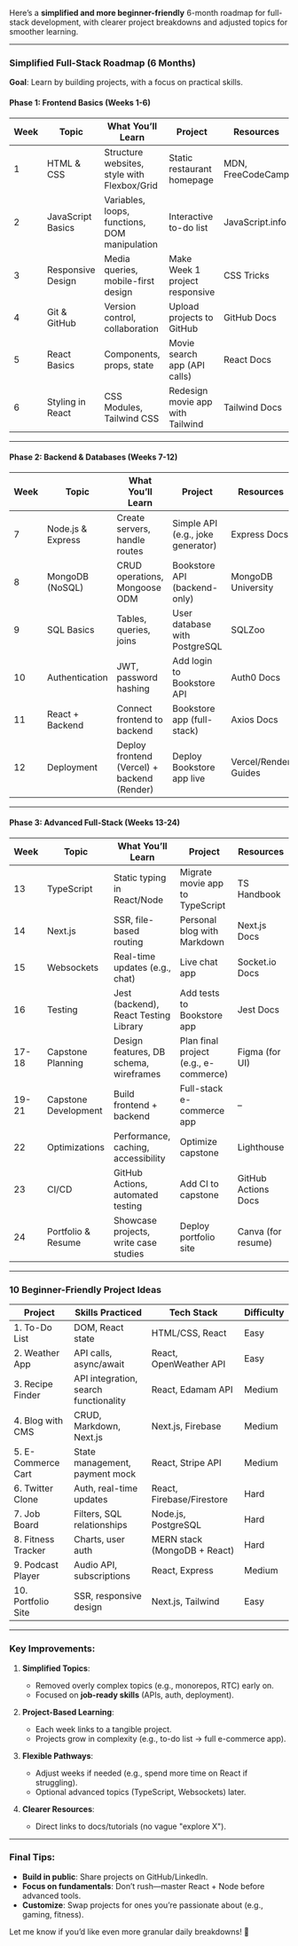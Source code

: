 Here’s a **simplified and more beginner-friendly** 6-month roadmap for full-stack development, with clearer project breakdowns and adjusted topics for smoother learning.  

---

### **Simplified Full-Stack Roadmap (6 Months)**  
**Goal**: Learn by building projects, with a focus on practical skills.  

#### **Phase 1: Frontend Basics (Weeks 1-6)**  
| **Week** | **Topic**               | **What You’ll Learn**                                      | **Project**                          | **Resources** |
|----------|-------------------------|-----------------------------------------------------------|--------------------------------------|---------------|
| 1        | HTML & CSS              | Structure websites, style with Flexbox/Grid               | Static restaurant homepage           | MDN, FreeCodeCamp |
| 2        | JavaScript Basics       | Variables, loops, functions, DOM manipulation             | Interactive to-do list               | JavaScript.info |
| 3        | Responsive Design       | Media queries, mobile-first design                        | Make Week 1 project responsive       | CSS Tricks |
| 4        | Git & GitHub            | Version control, collaboration                            | Upload projects to GitHub            | GitHub Docs |
| 5        | React Basics            | Components, props, state                                  | Movie search app (API calls)         | React Docs |
| 6        | Styling in React        | CSS Modules, Tailwind CSS                                 | Redesign movie app with Tailwind     | Tailwind Docs |

---

#### **Phase 2: Backend & Databases (Weeks 7-12)**  
| **Week** | **Topic**               | **What You’ll Learn**                                      | **Project**                          | **Resources** |
|----------|-------------------------|-----------------------------------------------------------|--------------------------------------|---------------|
| 7        | Node.js & Express       | Create servers, handle routes                             | Simple API (e.g., joke generator)    | Express Docs |
| 8        | MongoDB (NoSQL)         | CRUD operations, Mongoose ODM                              | Bookstore API (backend-only)         | MongoDB University |
| 9        | SQL Basics              | Tables, queries, joins                                    | User database with PostgreSQL        | SQLZoo |
| 10       | Authentication          | JWT, password hashing                                     | Add login to Bookstore API           | Auth0 Docs |
| 11       | React + Backend         | Connect frontend to backend                               | Bookstore app (full-stack)           | Axios Docs |
| 12       | Deployment              | Deploy frontend (Vercel) + backend (Render)               | Deploy Bookstore app live            | Vercel/Render Guides |

---

#### **Phase 3: Advanced Full-Stack (Weeks 13-24)**  
| **Week** | **Topic**               | **What You’ll Learn**                                      | **Project**                          | **Resources** |
|----------|-------------------------|-----------------------------------------------------------|--------------------------------------|---------------|
| 13       | TypeScript              | Static typing in React/Node                               | Migrate movie app to TypeScript      | TS Handbook |
| 14       | Next.js                 | SSR, file-based routing                                   | Personal blog with Markdown          | Next.js Docs |
| 15       | Websockets              | Real-time updates (e.g., chat)                            | Live chat app                        | Socket.io Docs |
| 16       | Testing                 | Jest (backend), React Testing Library                     | Add tests to Bookstore app           | Jest Docs |
| 17-18    | Capstone Planning       | Design features, DB schema, wireframes                    | Plan final project (e.g., e-commerce) | Figma (for UI) |
| 19-21    | Capstone Development    | Build frontend + backend                                  | Full-stack e-commerce app            | – |
| 22       | Optimizations           | Performance, caching, accessibility                       | Optimize capstone                    | Lighthouse |
| 23       | CI/CD                  | GitHub Actions, automated testing                         | Add CI to capstone                   | GitHub Actions Docs |
| 24       | Portfolio & Resume      | Showcase projects, write case studies                     | Deploy portfolio site                | Canva (for resume) |

---

### **10 Beginner-Friendly Project Ideas**  
| **Project**           | **Skills Practiced**                     | **Tech Stack**              | **Difficulty** |
|-----------------------|-----------------------------------------|-----------------------------|----------------|
| 1. To-Do List         | DOM, React state                        | HTML/CSS, React             | Easy           |
| 2. Weather App        | API calls, async/await                  | React, OpenWeather API      | Easy           |
| 3. Recipe Finder     | API integration, search functionality   | React, Edamam API           | Medium         |
| 4. Blog with CMS     | CRUD, Markdown, Next.js                 | Next.js, Firebase           | Medium         |
| 5. E-Commerce Cart   | State management, payment mock          | React, Stripe API           | Medium         |
| 6. Twitter Clone     | Auth, real-time updates                 | React, Firebase/Firestore   | Hard           |
| 7. Job Board         | Filters, SQL relationships             | Node.js, PostgreSQL         | Hard           |
| 8. Fitness Tracker   | Charts, user auth                      | MERN stack (MongoDB + React)| Hard           |
| 9. Podcast Player    | Audio API, subscriptions               | React, Express              | Medium         |
| 10. Portfolio Site   | SSR, responsive design                 | Next.js, Tailwind           | Easy           |

---

### **Key Improvements**:  
1. **Simplified Topics**:  
   - Removed overly complex topics (e.g., monorepos, RTC) early on.  
   - Focused on **job-ready skills** (APIs, auth, deployment).  

2. **Project-Based Learning**:  
   - Each week links to a tangible project.  
   - Projects grow in complexity (e.g., to-do list → full e-commerce app).  

3. **Flexible Pathways**:  
   - Adjust weeks if needed (e.g., spend more time on React if struggling).  
   - Optional advanced topics (TypeScript, Websockets) later.  

4. **Clearer Resources**:  
   - Direct links to docs/tutorials (no vague "explore X").  

---

### **Final Tips**:  
- **Build in public**: Share projects on GitHub/LinkedIn.  
- **Focus on fundamentals**: Don’t rush—master React + Node before advanced tools.  
- **Customize**: Swap projects for ones you’re passionate about (e.g., gaming, fitness).  

Let me know if you’d like even more granular daily breakdowns! 🚀
